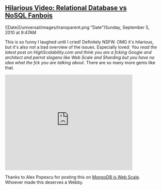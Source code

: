 ## [Hilarious Video: Relational Database vs NoSQL Fanbois](/blog/2010/9/5/hilarious-video-relational-database-vs-nosql-fanbois.html)

<div class="journal-entry-tag journal-entry-tag-post-title"><span class="posted-on">![Date](/universal/images/transparent.png "Date")Sunday, September 5, 2010 at 9:47AM</span></div>

<div class="body">

This is so funny I laughed until I cried! Definitely NSFW. OMG it's hilarious, but it's also not a bad overview of the issues. Especially loved: _You read the latest post on HighScalability.com and think you are a f*cking Google and architect and parrot slogans like Web Scale and Sharding but you have no idea what the f*ck you are talking about_. There are so many more gems like that.

<iframe width="420" height="315" src="https://www.youtube.com/embed/b2F-DItXtZs?rel=0" frameborder="0" allowfullscreen=""></iframe>

Thanks to Alex Popescu for posting this on [MongoDB is Web Scale](http://nosql.mypopescu.com/post/1016320617/mongodb-is-web-scale#). Whoever made this deserves a Webby.

</div>